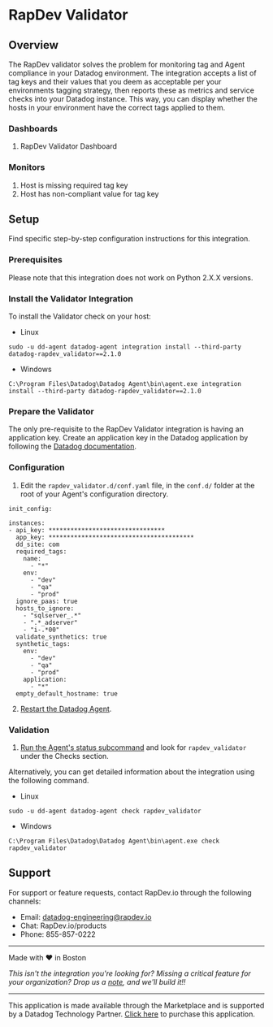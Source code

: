 # RapDev Validator

## Overview
The RapDev validator solves the problem for monitoring tag and Agent compliance in your Datadog environment. The integration accepts a list of tag keys and their values that you deem as acceptable per your environments tagging strategy, then reports these as metrics and service checks into your Datadog instance. This way, you can display whether the hosts in your environment have the correct tags applied to them.

### Dashboards
1. RapDev Validator Dashboard

### Monitors
1. Host is missing required tag key
2. Host has non-compliant value for tag key

## Setup
Find specific step-by-step configuration instructions for this integration.

### Prerequisites

Please note that this integration does not work on Python 2.X.X versions. 

### Install the Validator Integration
To install the Validator check on your host:

- Linux

`sudo -u dd-agent datadog-agent integration install --third-party datadog-rapdev_validator==2.1.0`
- Windows

`C:\Program Files\Datadog\Datadog Agent\bin\agent.exe integration install --third-party datadog-rapdev_validator==2.1.0`

### Prepare the Validator

The only pre-requisite to the RapDev Validator integration is having an application key. Create an application key in the Datadog application by following the [Datadog documentation](https://docs.datadoghq.com/account_management/api-app-keys/#add-application-keys).

### Configuration

1. Edit the `rapdev_validator.d/conf.yaml` file, in the `conf.d/` folder at the root of your Agent's configuration directory.
  ```
  init_config:
  
  instances:
  - api_key: ********************************
    app_key: ****************************************
    dd_site: com
    required_tags:
      name:
        - "*"
      env:
        - "dev"
        - "qa"
        - "prod"
    ignore_paas: true
    hosts_to_ignore:
      - "sqlserver_.*"
      - ".*_adserver"
      - "i-.*00"
    validate_synthetics: true
    synthetic_tags:
      env:
        - "dev"
        - "qa"
        - "prod"
      application:
        - "*"
    empty_default_hostname: true
  ```
2. [Restart the Datadog Agent](https://docs.datadoghq.com/agent/guide/agent-commands/?tab=agentv6v7#start-stop-and-restart-the-agent).

### Validation
1. [Run the Agent's status subcommand](https://docs.datadoghq.com/agent/guide/agent-commands/?tab=agentv6v7#agent-information) and look for `rapdev_validator` under the Checks section.

Alternatively, you can get detailed information about the integration using the following command.
- Linux

`sudo ‐u dd‐agent datadog‐agent check rapdev_validator`
- Windows

`C:\Program Files\Datadog\Datadog Agent\bin\agent.exe check rapdev_validator`

## Support
For support or feature requests, contact RapDev.io through the following channels:

- Email: datadog-engineering@rapdev.io
- Chat: RapDev.io/products
- Phone: 855-857-0222

---
Made with ❤️ in Boston

*This isn't the integration you're looking for? Missing a critical feature for your organization? Drop us a [note](mailto:datadog-engineering@rapdev.io), and we'll build it!!*

---
This application is made available through the Marketplace and is supported by a Datadog Technology Partner. [Click here](https://app.datadoghq.com/marketplace/app/rapdev-nutanix/pricing) to purchase this application.
